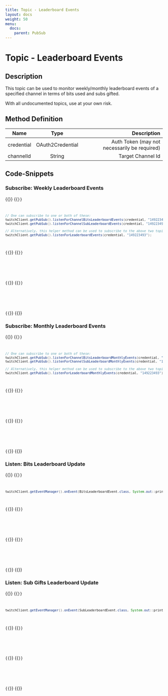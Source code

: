 ```yaml
---
title: Topic - Leaderboard Events
layout: docs
weight: 50
menu: 
  docs:
    parent: PubSub
---
```


# Topic - Leaderboard Events

## Description

This topic can be used to monitor weekly/monthly leaderboard events of a specified channel in terms of bits used and subs gifted.

With all undocumented topics, use at your own risk.

## Method Definition

| Name          | Type      | Description  |
| ------------- |:---------:| -----------------:|
| credential | OAuth2Credential | Auth Token (may not necessarily be required) |
| channelId | String | Target Channel Id |

## Code-Snippets

### Subscribe: Weekly Leaderboard Events

{{<codeblocks>}}
{{<code Java>}}
```java
// One can subscribe to one or both of these:
twitchClient.getPubSub().listenForChannelBitsLeaderboardEvents(credential, "149223493");
twitchClient.getPubSub().listenForChannelSubLeaderboardEvents(credential, "149223493");

// Alternatively, this helper method can be used to subscribe to the above two topics in one line:
twitchClient.getPubSub().listenForLeaderboardEvents(credential, "149223493");
```
{{</code>}}
{{<code Groovy>}}
```groovy

```
{{</code>}}
{{<code Kotlin>}}
```kotlin

```
{{</code>}}
{{</codeblocks>}}

### Subscribe: Monthly Leaderboard Events

{{<codeblocks>}}
{{<code Java>}}
```java
// One can subscribe to one or both of these:
twitchClient.getPubSub().listenForChannelBitsLeaderboardMonthlyEvents(credential, "149223493");
twitchClient.getPubSub().listenForChannelSubLeaderboardMonthlyEvents(credential, "149223493");

// Alternatively, this helper method can be used to subscribe to the above two topics in one line:
twitchClient.getPubSub().listenForLeaderboardMonthlyEvents(credential, "149223493");
```
{{</code>}}
{{<code Groovy>}}
```groovy

```
{{</code>}}
{{<code Kotlin>}}
```kotlin

```
{{</code>}}
{{</codeblocks>}}

### Listen: Bits Leaderboard Update

{{<codeblocks>}}
{{<code Java>}}
```java
twitchClient.getEventManager().onEvent(BitsLeaderboardEvent.class, System.out::println);
```
{{</code>}}
{{<code Groovy>}}
```groovy

```
{{</code>}}
{{<code Kotlin>}}
```kotlin

```
{{</code>}}
{{</codeblocks>}}

### Listen: Sub Gifts Leaderboard Update

{{<codeblocks>}}
{{<code Java>}}
```java
twitchClient.getEventManager().onEvent(SubLeaderboardEvent.class, System.out::println);
```
{{</code>}}
{{<code Groovy>}}
```groovy

```
{{</code>}}
{{<code Kotlin>}}
```kotlin

```
{{</code>}}
{{</codeblocks>}}
